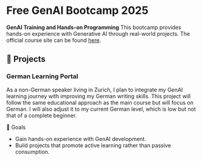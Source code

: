 # Free GenAI Bootcamp 2025

**GenAI Training and Hands-on Programming** This bootcamp provides hands-on
experience with Generative AI through real-world projects. The official course
site can be found [here]([https://genai.cloudprojectbootcamp.com/).

## 🚀 Projects

### German Learning Portal

As a non-German speaker living in Zurich, I plan to integrate my GenAI learning
journey with improving my German writing skills. This project will follow the
same educational approach as the main course but will focus on German. I will
also adjust it to my current German level, which is low but not that of a
complete beginner.

📌 Goals

- Gain hands-on experience with GenAI development.
- Build projects that promote active learning rather than passive consumption.
